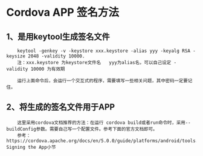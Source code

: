 # Cordova APP 签名方法

## 1、是用keytool生成签名文件

        keytool -genkey -v -keystore xxx.keystore -alias yyy -keyalg RSA -keysize 2048 -validity 10000. 
        注：xxx.keystore 为keystore文件名   yyy为alias名，可以自己设定 -validity 10000 为有效期

        运行上面命令后，会运行一个交互式的程序，需要填写一些相关问题，其中密码一定要记住。

## 2、将生成的签名文件用于APP
        
        这里采用cordova文档推荐的方法：在运行 cordova build或者run命令时，采用--buildConfig参数。需要自己写一个配置文件。参考下面的官方文档即可。
        参考：https://cordova.apache.org/docs/en/5.0.0/guide/platforms/android/tools.html Signing the App小节
